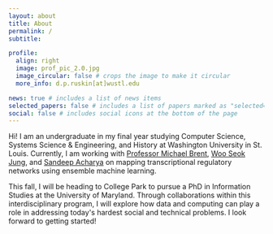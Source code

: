```yaml
---
layout: about
title: About
permalink: /
subtitle:

profile:
  align: right
  image: prof_pic_2.0.jpg
  image_circular: false # crops the image to make it circular
  more_info: d.p.ruskin[at]wustl.edu

news: true # includes a list of news items
selected_papers: false # includes a list of papers marked as "selected={true}"
social: false # includes social icons at the bottom of the page
---
```


Hi! I am an undergraduate in my final year studying Computer Science, Systems Science & Engineering, and History at Washington University in St. Louis. Currently, I am working with [Professor Michael Brent](https://engineering.washu.edu/faculty/Michael-Brent.html), [Woo Seok Jung](https://jungwooseok.com/), and [Sandeep Acharya](https://www.linkedin.com/in/sandeep-acharya-83abb1b7/?originalSubdomain=np) on mapping transcriptional regulatory networks using ensemble machine learning.

This fall, I will be heading to College Park to pursue a PhD in Information Studies at the University of Maryland. Through collaborations within this interdisciplinary program, I will explore how data and computing can play a role in addressing today's hardest social and technical problems. I look forward to getting started!
